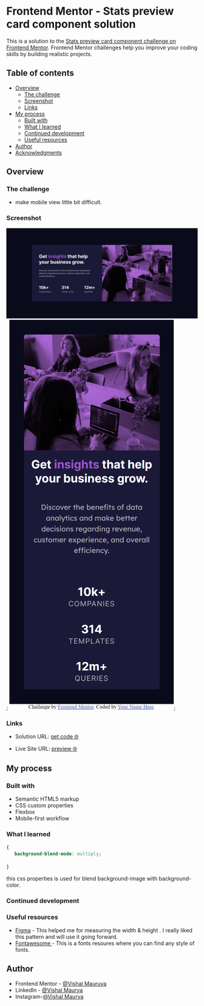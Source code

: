 # Frontend Mentor - Stats preview card component solution

This is a solution to the [Stats preview card component challenge on Frontend Mentor](https://www.frontendmentor.io/challenges/stats-preview-card-component-8JqbgoU62). Frontend Mentor challenges help you improve your coding skills by building realistic projects. 

## Table of contents

- [Overview](#overview)
  - [The challenge](#the-challenge)
  - [Screenshot](#screenshot)
  - [Links](#links)
- [My process](#my-process)
  - [Built with](#built-with)
  - [What I learned](#what-i-learned)
  - [Continued development](#continued-development)
  - [Useful resources](#useful-resources)
- [Author](#author)
- [Acknowledgments](#acknowledgments)

## Overview

### The challenge

- make mobile view little bit difficult.

### Screenshot

![Desktop View](./assets/screenshot/1.png);
![Mobile View](./assets/screenshot/2.png);



### Links

- Solution URL: [get code 🌐](https://github.com/VishalMauryastp/stats-preview-card-component-main.git)

- Live Site URL: [preview 🌐](https://vishalmauryastp.github.io/stats-preview-card-component-main/)

## My process

### Built with

- Semantic HTML5 markup
- CSS custom properties
- Flexbox
- Mobile-first workflow

### What I learned

```css
{ 
   background-blend-mode: multiply;

}
```
this css properties is used for blend background-image with background-color.


### Continued development


### Useful resources

- [Figma](https://www.figma.com) - This helped me for measuring the width & height . I really liked this pattern and will use it going forward.
- [Fontawesome ](https://www.Fontawesome.com) - This is a fonts resoures where you can find any style of fonts.

## Author

- Frontend Mentor - [@Vishal Mauruya](https://www.frontendmentor.io/profile/VishalMauryastp)
- LinkedIn - [@Vishal Maurya](https://www.linkedin.com/in/in-vishalmaurya/)
- Instagram-[@Vishal Maurya](https://www.instagram.com/VishalMauryastp)

